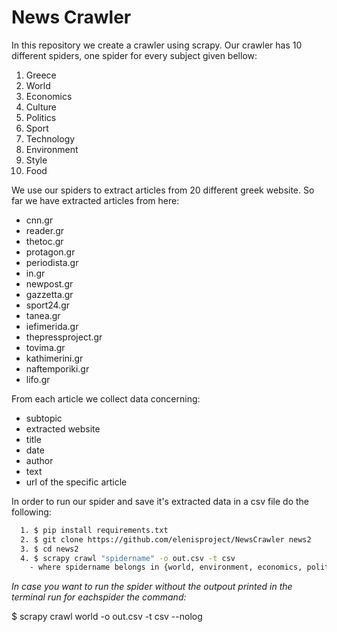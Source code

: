# News Crawler

In this repository we create a crawler using scrapy.
Our crawler has 10 different spiders, one spider for every subject given bellow:

  1. Greece
  2. World
  3. Economics
  4. Culture
  5. Politics
  6. Sport
  7. Technology
  8. Environment
  9. Style
  10. Food

We use our spiders to extract articles from 20 different greek website. So far we have extracted articles from here:

- cnn.gr
- reader.gr
- thetoc.gr
- protagon.gr
- periodista.gr
- in.gr
- newpost.gr
- gazzetta.gr
- sport24.gr
- tanea.gr
- iefimerida.gr
- thepressproject.gr
- tovima.gr
- kathimerini.gr
- naftemporiki.gr
- lifo.gr

From each article we collect data concerning:

- subtopic
- extracted website
- title
- date
- author
- text
- url of the specific article

In order to run our spider and save it's extracted data in a csv file do the following:

``` bash
  1. $ pip install requirements.txt
  2. $ git clone https://github.com/elenisproject/NewsCrawler news2
  3. $ cd news2
  4. $ scrapy crawl "spidername" -o out.csv -t csv
    - where spidername belongs in {world, environment, economics, politics, greece, sport, style, tech, culture, food}
```

*In case you want to run the spider without the outpout printed in the terminal run for eachspider the command:*

$ scrapy crawl world -o out.csv -t csv --nolog
